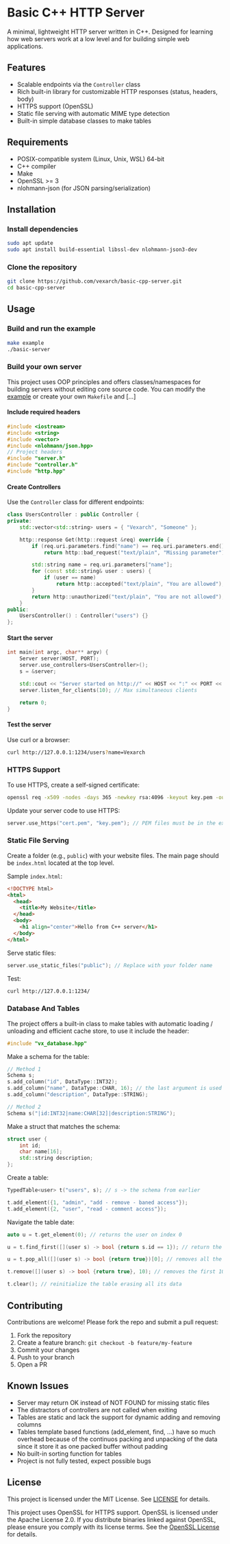 # Basic C++ HTTP Server

A minimal, lightweight HTTP server written in C++. Designed for learning how web servers work at a low level and for building simple web applications.

## Features

- Scalable endpoints via the `Controller` class
- Rich built-in library for customizable HTTP responses (status, headers, body)
- HTTPS support (OpenSSL)
- Static file serving with automatic MIME type detection
- Built-in simple database classes to make tables

## Requirements

- POSIX-compatible system (Linux, Unix, WSL) 64-bit
- C++ compiler
- Make
- OpenSSL >= 3
- nlohmann-json (for JSON parsing/serialization)

## Installation

### Install dependencies

```bash
sudo apt update
sudo apt install build-essential libssl-dev nlohmann-json3-dev
```

### Clone the repository

```bash
git clone https://github.com/vexarch/basic-cpp-server.git
cd basic-cpp-server
```

## Usage

### Build and run the example

```bash
make example
./basic-server
```

### Build your own server

This project uses OOP principles and offers classes/namespaces for building servers without editing core source code. You can modify the [example](example/main) or create your own `Makefile` and [...] 

#### Include required headers

```cpp
#include <iostream>
#include <string>
#include <vector>
#include <nlohmann/json.hpp>
// Project headers
#include "server.h"
#include "controller.h"
#include "http.hpp"
```

#### Create Controllers

Use the `Controller` class for different endpoints:

```cpp
class UsersController : public Controller {
private:
    std::vector<std::string> users = { "Vexarch", "Someone" };

    http::response Get(http::request &req) override {
        if (req.uri.parameters.find("name") == req.uri.parameters.end())
            return http::bad_request("text/plain", "Missing parameter");

        std::string name = req.uri.parameters["name"];
        for (const std::string& user : users) {
            if (user == name)
                return http::accepted("text/plain", "You are allowed");
        }
        return http::unauthorized("text/plain", "You are not allowed");
    }
public:
    UsersController() : Controller("users") {}
};
```

#### Start the server

```cpp
int main(int argc, char** argv) {
    Server server(HOST, PORT);
    server.use_controllers<UsersController>();
    s = &server;

    std::cout << "Server started on http://" << HOST << ":" << PORT << " ..." << std::endl;
    server.listen_for_clients(10); // Max simultaneous clients

    return 0;
}
```

#### Test the server

Use curl or a browser:

```bash
curl http://127.0.0.1:1234/users?name=Vexarch
```

### HTTPS Support

To use HTTPS, create a self-signed certificate:

```bash
openssl req -x509 -nodes -days 365 -newkey rsa:4096 -keyout key.pem -out cert.pem
```

Update your server code to use HTTPS:

```cpp
server.use_https("cert.pem", "key.pem"); // PEM files must be in the executable's directory
```

### Static File Serving

Create a folder (e.g., `public`) with your website files. The main page should be `index.html` located at the top level.

Sample `index.html`:

```html
<!DOCTYPE html>
<html>
  <head>
    <title>My Website</title>
  </head>
  <body>
    <h1 align="center">Hello from C++ server</h1>
  </body>
</html>
```

Serve static files:

```cpp
server.use_static_files("public"); // Replace with your folder name
```

Test:

```bash
curl http://127.0.0.1:1234/
```

### Database And Tables

The project offers a built-in class to make tables with automatic loading / unloading and efficient cache store, to use it include the header:

```cpp
#include "vx_database.hpp"
```

Make a schema for the table:

```cpp
// Method 1
Schema s;
s.add_column("id", DataType::INT32);
s.add_column("name", DataType::CHAR, 16); // the last argument is used for arrays
s.add_column("description", DataType::STRING);

// Method 2
Schema s("|id:INT32|name:CHAR[32]|description:STRING");
```

Make a struct that matches the schema:

```cpp
struct user {
    int id;
    char name[16];
    std::string description;
};
```

Create a table:

```cpp
TypedTable<user> t("users", s); // s -> the schema from earlier

t.add_element({1, "admin", "add - remove - baned access"});
t.add_element({2, "user", "read - comment access"});
```

Navigate the table date:
```cpp
auto u = t.get_element(0); // returns the user on index 0

u = t.find_first([](user s) -> bool {return s.id == 1}); // return the first user with id 1

u = t.pop_all([](user s) -> bool {return true})[0]; // removes all the elements from the table and return it as a vector<user>

t.remove([](user s) -> bool {return true}, 10); // removes the first 10 elements where the condition is true

t.clear(); // reinitialize the table erasing all its data
```


## Contributing

Contributions are welcome! Please fork the repo and submit a pull request:

1. Fork the repository
2. Create a feature branch: `git checkout -b feature/my-feature`
3. Commit your changes
4. Push to your branch
5. Open a PR

## Known Issues

- Server may return OK instead of NOT FOUND for missing static files
- The distractors of controllers are not called when exiting
- Tables are static and lack the support for dynamic adding and removing columns
- Tables template based functions (add_element<T>, find<T>, ...) have so much overhead because of the continuos packing and unpacking of the data since it store it as one packed buffer without padding
- No built-in sorting function for tables
- Project is not fully tested, expect possible bugs

## License

This project is licensed under the MIT License. See [LICENSE](./LICENSE) for details.

This project uses OpenSSL for HTTPS support. OpenSSL is licensed under the Apache License 2.0. If you distribute binaries linked against OpenSSL, please ensure you comply with its license terms. See the [OpenSSL License](https://www.openssl.org/source/license.html) for details.
